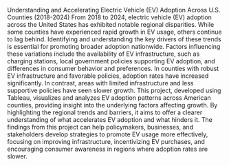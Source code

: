 Understanding and Accelerating Electric Vehicle (EV) Adoption Across U.S. Counties (2018-2024)
From 2018 to 2024, electric vehicle (EV) adoption across the United States has exhibited notable regional disparities. While some counties have experienced rapid growth in EV usage, others continue to lag behind. Identifying and understanding the key drivers of these trends is essential for promoting broader adoption nationwide.
Factors influencing these variations include the availability of EV infrastructure, such as charging stations, local government policies supporting EV adoption, and differences in consumer behavior and preferences. In counties with robust EV infrastructure and favorable policies, adoption rates have increased significantly. In contrast, areas with limited infrastructure and less supportive policies have seen slower growth.
This project, developed using Tableau, visualizes and analyzes EV adoption patterns across American counties, providing insight into the underlying factors affecting growth. By highlighting the regional trends and barriers, it aims to offer a clearer understanding of what accelerates EV adoption and what hinders it.
The findings from this project can help policymakers, businesses, and stakeholders develop strategies to promote EV usage more effectively, focusing on improving infrastructure, incentivizing EV purchases, and encouraging consumer awareness in regions where adoption rates are slower.

